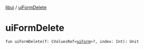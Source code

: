 [libui](README.md) / [uiFormDelete](ui-form-delete.md)

# uiFormDelete

`fun uiFormDelete(f: CValuesRef<`[`uiForm`](ui-form.md)`>?, index: Int): Unit`